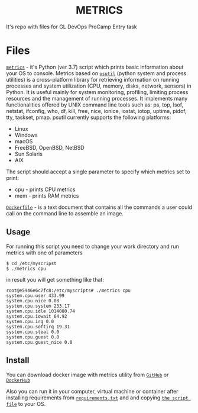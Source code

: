  <h1 align="center"> METRICS
 </h1>

It's repo with files for GL DevOps ProCamp Entry task



# Files
[`metrics`](https://github.com/YuriiKazabekov/metrics_gl/blob/master/metrics) - it's Python (ver 3.7) script which prints basic information about your OS to console. Metrics based on [`psutil`](https://psutil.readthedocs.io/en/latest/) (python system and process utilities) is a cross-platform library for retrieving information on running processes and system utilization (CPU, memory, disks, network, sensors) in Python. It is useful mainly for system monitoring, profiling, limiting process resources and the management of running processes. It implements many functionalities offered by UNIX command line tools such as: ps, top, lsof, netstat, ifconfig, who, df, kill, free, nice, ionice, iostat, iotop, uptime, pidof, tty, taskset, pmap. psutil currently supports the following platforms:
- Linux
- Windows
- macOS
- FreeBSD, OpenBSD, NetBSD
- Sun Solaris
- AIX

The script should accept a single parameter to specify which metrics set to print:
- cpu - prints CPU metrics
- mem - prints RAM metrics

[`Dockerfile`](https://github.com/YuriiKazabekov/metrics_gl/blob/master/Dockerfile) - is a text document that contains all the commands a user could call on the command line to assemble an image.

## Usage
For running this script you need to change your work directory and run metrics with one of parameters
```
$ cd /etc/myscripst
$ ./metrics cpu
```
in result you will get something like that:
```
root@e5946e6c7fc8:/etc/myscripts# ./metrics cpu
system.cpu.user 433.99
system.cpu.nice 0.08
system.cpu.system 233.17
system.cpu.idle 1014080.74
system.cpu.iowait 64.92
system.cpu.irq 0.0
system.cpu.softirq 19.31
system.cpu.steal 0.0
system.cpu.guest 0.0
system.cpu.guest_nice 0.0
```

## Install

You can download docker image with metrics utility from [`GitHub`](https://github.com/YuriiKazabekov/metrics_gl/packages) or [`DockerHub`](https://hub.docker.com/r/ykaz1291/metrics)

Also you can run it in your computer, virtual machine or container after installing requirements from [`requirements.txt`](https://github.com/YuriiKazabekov/metrics_gl/blob/master/requirements.txt) and and copying [`the script file`](https://github.com/YuriiKazabekov/metrics_gl/blob/master/metrics) to your OS.

